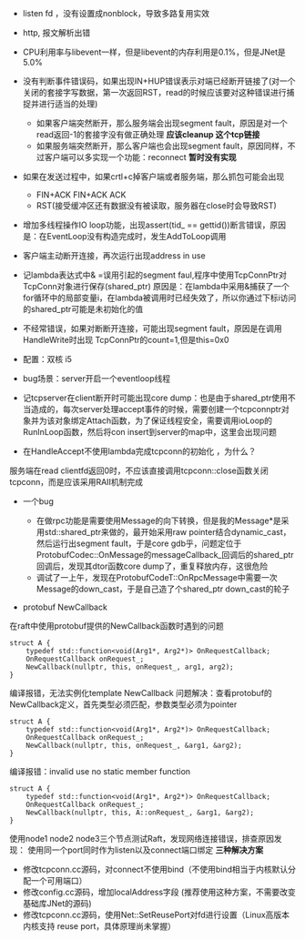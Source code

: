 - listen fd ，没有设置成nonblock，导致多路复用实效
- http, 报文解析出错
- CPU利用率与libevent一样，但是libevent的内存利用是0.1%，但是JNet是5.0%
- 没有判断事件错误码，如果出现IN+HUP错误表示对端已经断开链接了(对一个关闭的套接字写数据，第一次返回RST，read的时候应该要对这种错误进行捕捉并进行适当的处理)
    - 如果客户端突然断开，那么服务端会出现segment fault，原因是对一个read返回-1的套接字没有做正确处理 **应该cleanup 这个tcp链接**
    - 如果服务端突然断开，那么客户端也会出现segment fault，原因同样，不过客户端可以多实现一个功能：reconnect **暂时没有实现** 
- 如果在发送过程中，如果crtl+c掉客户端或者服务端，那么抓包可能会出现
    - FIN+ACK FIN+ACK ACK
    - RST(接受缓冲区还有数据没有被读取，服务器在close时会导致RST)

- 增加多线程操作IO loop功能，出现assert(tid_ == gettid())断言错误，原因是：在EventLoop没有构造完成时，发生AddToLoop调用
- 客户端主动断开连接，再次运行出现address in use

- 记lambda表达式中& =误用引起的segment faul,程序中使用TcpConnPtr对TcpConn对象进行保存(shared_ptr)
原因是：在lambda中采用&捕获了一个for循环中的局部变量i，在lambda被调用时已经失效了，所以你通过下标i访问的shared_ptr可能是未初始化的值

- 不经常错误，如果对断断开连接，可能出现segment fault，原因是在调用HandleWrite时出现 TcpConnPtr的count=1,但是this=0x0
- 配置：双核 i5
- bug场景：server开启一个eventloop线程
- 记tcpserver在client断开时可能出现core dump：也是由于shared_ptr使用不当造成的，每次server处理accept事件的时候，需要创建一个tcpconnptr对象并为该对象绑定Attach函数，为了保证线程安全，需要调用ioLoop的RunInLoop函数，然后将con insert到server的map中，这里会出现问题
- 在HandleAccept不使用lambda完成tcpconn的初始化 ，为什么？ 

服务端在read clientfd返回0时，不应该直接调用tcpconn::close函数关闭tcpconn，而是应该采用RAII机制完成

- 一个bug
    - 在做rpc功能是需要使用Message的向下转换，但是我的Message*是采用std::shared_ptr来做的，最开始采用raw pointer结合dynamic_cast，然后运行出segment fault，于是core gdb乎，问题定位于ProtobufCodec::OnMessage的messageCallback_回调后的shared_ptr回调后，发现其dtor函数core dump了，重复释放内存，这很危险
    - 调试了一上午，发现在ProtobufCodeT::OnRpcMessage中需要一次Message的down_cast，于是自己造了个shared_ptr down_cast的轮子

- protobuf NewCallback

在raft中使用protobuf提供的NewCallback函数时遇到的问题

```
struct A {
    typedef std::function<void(Arg1*, Arg2*)> OnRequestCallback;
    OnRequestCallback onRequest_;
    NewCallback(nullptr, this, onRequest_, arg1, arg2);
}
```

编译报错，无法实例化template NewCallback    问题解决：查看protobuf的NewCallback定义，首先类型必须匹配，参数类型必须为pointer

```
struct A {
    typedef std::function<void(Arg1*, Arg2*)> OnRequestCallback;
    OnRequestCallback onRequest_;
    NewCallback(nullptr, this, onRequest_, &arg1, &arg2);
}
```

编译报错：invalid use no static member function

```
struct A {
    typedef std::function<void(Arg1*, Arg2*)> OnRequestCallback;
    OnRequestCallback onRequest_;
    NewCallback(nullptr, this, A::onRequest_, &arg1, &arg2);
}
```

使用node1 node2 node3三个节点测试Raft，发现网络连接错误，排查原因发现：
使用同一个port同时作为listen以及connect端口绑定
**三种解决方案**

- 修改tcpconn.cc源码，对connect不使用bind（不使用bind相当于内核默认分配一个可用端口）
- 修改config.cc源码，增加localAddress字段 (推荐使用这种方案，不需要改变基础库JNet的源码)
- 修改tcpconn.cc源码，使用Net::SetReusePort对fd进行设置（Linux高版本内核支持 reuse port，具体原理尚未掌握）
